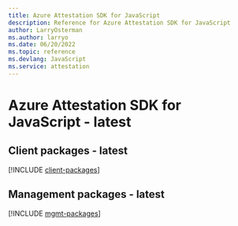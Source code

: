 ```yaml
---
title: Azure Attestation SDK for JavaScript
description: Reference for Azure Attestation SDK for JavaScript
author: LarryOsterman
ms.author: larryo
ms.date: 06/20/2022
ms.topic: reference
ms.devlang: JavaScript
ms.service: attestation
---
```

# Azure Attestation SDK for JavaScript - latest
## Client packages - latest
[!INCLUDE [client-packages](attestation-client-index.md)]
## Management packages - latest
[!INCLUDE [mgmt-packages](attestation-mgmt-index.md)]

